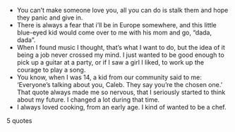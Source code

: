  - You can’t make someone love you, all you can do is stalk them and hope they panic and give in.
 - There is always a fear that i’ll be in Europe somewhere, and this little blue-eyed kid would come over to me with his mom and go, “dada, dada”.
 - When I found music I thought, that’s what I want to do, but the idea of it being a job never crossed my mind. I just wanted to be good enough to pick up a guitar at a party, or if I saw a girl I liked, to work up the courage to play a song.
 - You know, when I was 14, a kid from our community said to me: ‘Everyone’s talking about you, Caleb. They say you’re the chosen one.’ That quote always made me so nervous, that I seriously started to think about my future. I changed a lot during that time.
 - I always loved cooking, from an early age. I kind of wanted to be a chef.

5 quotes
